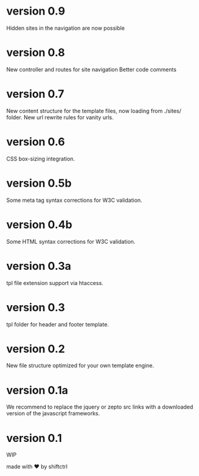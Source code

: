 # version 0.9
Hidden sites in the navigation are now possible

# version 0.8
New controller and routes for site navigation
Better code comments

# version 0.7
New content structure for the template files, now loading from ./sites/ folder. New url rewrite rules for vanity urls.

# version 0.6
CSS box-sizing integration.

# version 0.5b
Some meta tag syntax corrections for W3C validation.

# version 0.4b
Some HTML syntax corrections for W3C validation.

# version 0.3a
tpl file extension support via htaccess.

# version 0.3
tpl folder for header and footer template.

# version 0.2
New file structure optimized for your own template engine.

# version 0.1a
We recommend to replace the jquery or zepto src links with a downloaded version of the javascript frameworks.

# version 0.1
WIP


made with ❤ by shiftctrl
